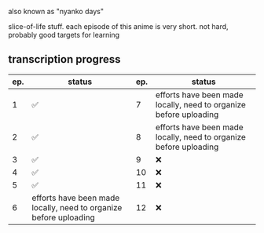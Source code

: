 also known as "nyanko days"

slice-of-life stuff. each episode of this anime is very short. not hard, probably good targets for learning

## transcription progress

| ep. | status | ep. | status |
| --- | --- | --- | --- |
| 1 | ✅️ | 7 | efforts have been made locally, need to organize before uploading |
| 2 | ✅️ | 8 | efforts have been made locally, need to organize before uploading |
| 3 | ✅️ | 9 | ❌️ |
| 4 | ✅️ | 10 | ❌️ |
| 5 | ✅️ | 11 | ❌️ |
| 6 | efforts have been made locally, need to organize before uploading | 12 | ❌️ |
